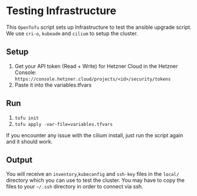 # Testing Infrastructure

This `OpenTofu` script sets up Infrastructure to test the ansible upgrade script.
We use `cri-o`, `kubeadm` and `cilium` to setup the cluster.

## Setup
1. Get your API token (Read + Write) for Hetzner Cloud in the Hetzner Console:
    `https://console.hetzner.cloud/projects/<id>/security/tokens`
2. Paste it into the variables.tfvars

## Run
1. `tofu init`
2. `tofu apply -var-file=variables.tfvars`

If you encounter any issue with the cilium install, just run the script again and it should work.

## Output
You will receive an `inventory`,`kubeconfig` and `ssh-key` files in the `local/` directory which you can use to test the cluster.
You may have to copy the files to your `~/.ssh` directory in order to connect via ssh.
